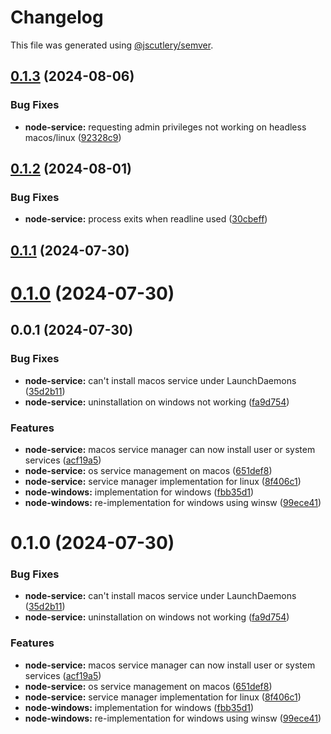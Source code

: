 # Changelog

This file was generated using [@jscutlery/semver](https://github.com/jscutlery/semver).

## [0.1.3](https://github.com/julianpoemp/node-service/compare/node-service-0.1.2...node-service-0.1.3) (2024-08-06)


### Bug Fixes

* **node-service:** requesting admin privileges not working on headless macos/linux ([92328c9](https://github.com/julianpoemp/node-service/commit/92328c90abe8c1f5f0fe233471fe96f4b08b8ac5))



## [0.1.2](https://github.com/julianpoemp/node-service/compare/node-service-0.1.1...node-service-0.1.2) (2024-08-01)


### Bug Fixes

* **node-service:** process exits when readline used ([30cbeff](https://github.com/julianpoemp/node-service/commit/30cbeffa0e2bb98b04bf94b4cd3693f83d519ef2))



## [0.1.1](https://github.com/julianpoemp/node-service/compare/node-service-0.1.0...node-service-0.1.1) (2024-07-30)



# [0.1.0](https://github.com/julianpoemp/node-service/compare/node-service-0.0.1...node-service-0.1.0) (2024-07-30)



## 0.0.1 (2024-07-30)


### Bug Fixes

* **node-service:** can't install macos service under LaunchDaemons ([35d2b11](https://github.com/julianpoemp/node-service/commit/35d2b11a5d9626f38a29f05c7a0c4e962da8485f))
* **node-service:** uninstallation on windows not working ([fa9d754](https://github.com/julianpoemp/node-service/commit/fa9d75403a75f3f491940ab4d203a7aa39c21fa6))


### Features

* **node-service:** macos service manager can now install user or system services ([acf19a5](https://github.com/julianpoemp/node-service/commit/acf19a57037831e8a8fa5bea7d0fb9eef815b728))
* **node-service:** os service management on macos ([651def8](https://github.com/julianpoemp/node-service/commit/651def8dcc11732849ee346a15b7113cebebddad))
* **node-service:** service manager implementation for linux ([8f406c1](https://github.com/julianpoemp/node-service/commit/8f406c14858de3498445529a4638d7ef35a61cf4))
* **node-windows:** implementation for windows ([fbb35d1](https://github.com/julianpoemp/node-service/commit/fbb35d19d0b142a013fc1ee0150f4446dc7ef288))
* **node-windows:** re-implementation for windows using winsw ([99ece41](https://github.com/julianpoemp/node-service/commit/99ece4153b779f404396af2286706cd1d846945b))



# 0.1.0 (2024-07-30)


### Bug Fixes

* **node-service:** can't install macos service under LaunchDaemons ([35d2b11](https://github.com/julianpoemp/node-service/commit/35d2b11a5d9626f38a29f05c7a0c4e962da8485f))
* **node-service:** uninstallation on windows not working ([fa9d754](https://github.com/julianpoemp/node-service/commit/fa9d75403a75f3f491940ab4d203a7aa39c21fa6))


### Features

* **node-service:** macos service manager can now install user or system services ([acf19a5](https://github.com/julianpoemp/node-service/commit/acf19a57037831e8a8fa5bea7d0fb9eef815b728))
* **node-service:** os service management on macos ([651def8](https://github.com/julianpoemp/node-service/commit/651def8dcc11732849ee346a15b7113cebebddad))
* **node-service:** service manager implementation for linux ([8f406c1](https://github.com/julianpoemp/node-service/commit/8f406c14858de3498445529a4638d7ef35a61cf4))
* **node-windows:** implementation for windows ([fbb35d1](https://github.com/julianpoemp/node-service/commit/fbb35d19d0b142a013fc1ee0150f4446dc7ef288))
* **node-windows:** re-implementation for windows using winsw ([99ece41](https://github.com/julianpoemp/node-service/commit/99ece4153b779f404396af2286706cd1d846945b))
